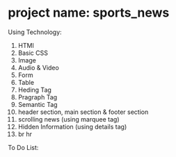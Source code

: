 # project name: sports_news

Using Technology:

1. HTMl
2. Basic CSS
3. Image
4. Audio & Video
5. Form
6. Table
7. Heding Tag 
8. Pragraph Tag 
9. Semantic Tag 
10. header section, main section & footer section
11. scrolling news (using marquee tag)
12. Hidden Information (using details tag)
13. br hr &nbsp; 

To Do List:



